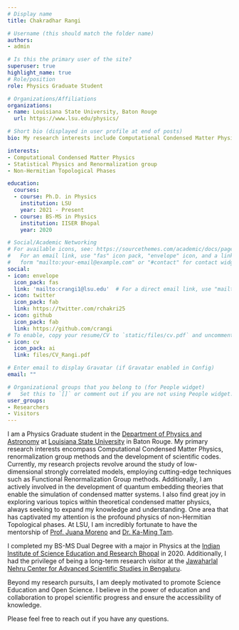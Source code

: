 ```yaml
---
# Display name
title: Chakradhar Rangi

# Username (this should match the folder name)
authors:
- admin

# Is this the primary user of the site?
superuser: true
highlight_name: true
# Role/position
role: Physics Graduate Student

# Organizations/Affiliations
organizations:
- name: Louisiana State University, Baton Rouge
  url: https://www.lsu.edu/physics/

# Short bio (displayed in user profile at end of posts)
bio: My research interests include Computational Condensed Matter Physics and developing scientific codes.

interests:
- Computational Condensed Matter Physics
- Statistical Physics and Renormalization group
- Non-Hermitian Topological Phases

education:
  courses:
  - course: Ph.D. in Physics
    institution: LSU
    year: 2021 - Present
  - course: BS-MS in Physics
    institution: IISER Bhopal
    year: 2020

# Social/Academic Networking
# For available icons, see: https://sourcethemes.com/academic/docs/page-builder/#icons
#   For an email link, use "fas" icon pack, "envelope" icon, and a link in the
#   form "mailto:your-email@example.com" or "#contact" for contact widget.
social:
- icon: envelope
  icon_pack: fas
  link: 'mailto:crangi1@lsu.edu'  # For a direct email link, use "mailto:test@example.org".
- icon: twitter
  icon_pack: fab
  link: https://twitter.com/rchakri25
- icon: github
  icon_pack: fab
  link: https://github.com/crangi
# To enable, copy your resume/CV to `static/files/cv.pdf` and uncomment the lines below.
- icon: cv
  icon_pack: ai
  link: files/CV_Rangi.pdf

# Enter email to display Gravatar (if Gravatar enabled in Config)
email: ""

# Organizational groups that you belong to (for People widget)
#   Set this to `[]` or comment out if you are not using People widget.
user_groups:
- Researchers
- Visitors
---
```


I am a Physics Graduate student in the [Department of Physics and Astronomy](https://www.lsu.edu/physics/) at [Louisiana State University](https://www.lsu.edu/) in Baton Rouge. My primary research interests encompass Computational Condensed Matter Physics, renormalization group methods and the development of scientific codes. Currently, my research projects revolve around the study of low-dimensional strongly correlated models, employing cutting-edge techniques such as Functional Renormalization Group methods. Additionally, I am actively involved in the development of quantum embedding theories that enable the simulation of condensed matter systems. I also find great joy in exploring various topics within theoretical condensed matter physics, always seeking to expand my knowledge and understanding. One area that has captivated my attention is the profound physics of non-Hermitian Topological phases. At LSU, I am incredibly fortunate to have the mentorship of [Prof. Juana Moreno](https://www.lsu.edu/physics/people/faculty/moreno.php) and [Dr. Ka-Ming Tam](http://tamkaming.com/cms/). 

I completed my BS-MS Dual Degree with a major in Physics at the [Indian Institute of Science Education and Research Bhopal](https://www.iiserb.ac.in) in 2020. Additionally, I had the privilege of being a long-term research visitor at the [Jawaharlal Nehru Center for Advanced Scientific Studies in Bengaluru](https://www.jncasr.ac.in).

Beyond my research pursuits, I am deeply motivated to promote Science Education and Open Science. I believe in the power of education and collaboration to propel scientific progress and ensure the accessibility of knowledge.

Please feel free to reach out if you have any questions.

